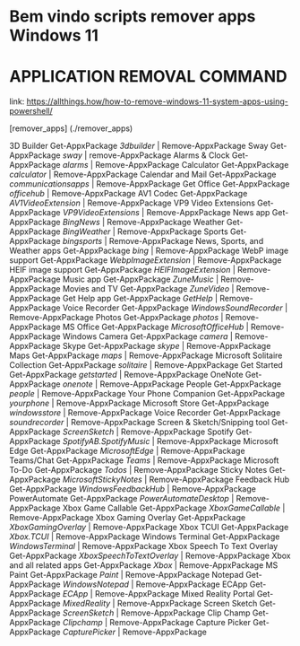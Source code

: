 # Bem vindo scripts remover apps Windows 11

# APPLICATION	REMOVAL COMMAND
link: https://allthings.how/how-to-remove-windows-11-system-apps-using-powershell/

[remover_apps] (./remover_apps)

3D Builder	Get-AppxPackage *3dbuilder* | Remove-AppxPackage
Sway	Get-AppxPackage *sway* | remove-AppxPackage
Alarms & Clock	Get-AppxPackage *alarms* | Remove-AppxPackage
Calculator	Get-AppxPackage *calculator* | Remove-AppxPackage
Calendar and Mail	Get-AppxPackage *communicationsapps* | Remove-AppxPackage
Get Office	Get-AppxPackage *officehub* | Remove-AppxPackage
AV1 Codec	Get-AppxPackage *AV1VideoExtension* | Remove-AppxPackage
VP9 Video Extensions	Get-AppxPackage *VP9VideoExtensions* | Remove-AppxPackage
News app	Get-AppxPackage *BingNews* | Remove-AppxPackage
Weather	Get-AppxPackage *BingWeather* | Remove-AppxPackage
Sports	Get-AppxPackage *bingsports* | Remove-AppxPackage
News, Sports, and Weather apps	Get-AppxPackage *bing* | Remove-AppxPackage
WebP image support	Get-AppxPackage *WebpImageExtension* | Remove-AppxPackage
HEIF image support	Get-AppxPackage *HEIFImageExtension* | Remove-AppxPackage
Music app	Get-AppxPackage *ZuneMusic* | Remove-AppxPackage
Movies and TV	Get-AppxPackage *ZuneVideo* | Remove-AppxPackage
Get Help app	Get-AppxPackage *GetHelp* | Remove-AppxPackage
Voice Recorder	Get-AppxPackage *WindowsSoundRecorder* | Remove-AppxPackage
Photos	Get-AppxPackage *photos* | Remove-AppxPackage
MS Office	Get-AppxPackage *MicrosoftOfficeHub* | Remove-AppxPackage
Windows Camera	Get-AppxPackage *camera* | Remove-AppxPackage
Skype	Get-AppxPackage *skype* | Remove-AppxPackage
Maps	Get-AppxPackage *maps* | Remove-AppxPackage
Microsoft Solitaire Collection	Get-AppxPackage *solitaire* | Remove-AppxPackage
Get Started	Get-AppxPackage *getstarted* | Remove-AppxPackage
OneNote	Get-AppxPackage *onenote* | Remove-AppxPackage
People	Get-AppxPackage *people* | Remove-AppxPackage
Your Phone Companion	Get-AppxPackage *yourphone* | Remove-AppxPackage
Microsoft Store	Get-AppxPackage *windowsstore* | Remove-AppxPackage
Voice Recorder	Get-AppxPackage *soundrecorder* | Remove-AppxPackage
Screen & Sketch/Snipping tool	Get-AppxPackage *ScreenSketch* | Remove-AppxPackage
Spotify	Get-AppxPackage *SpotifyAB.SpotifyMusic* | Remove-AppxPackage
Microsoft Edge	Get-AppxPackage *MicrosoftEdge* | Remove-AppxPackage
Teams/Chat	Get-AppxPackage *Teams* | Remove-AppxPackage
Microsoft To-Do	Get-AppxPackage *Todos* | Remove-AppxPackage
Sticky Notes	Get-AppxPackage *MicrosoftStickyNotes* | Remove-AppxPackage
Feedback Hub	Get-AppxPackage *WindowsFeedbackHub* | Remove-AppxPackage
PowerAutomate	Get-AppxPackage *PowerAutomateDesktop* | Remove-AppxPackage
Xbox Game Callable	Get-AppxPackage *XboxGameCallable* | Remove-AppxPackage
Xbox Gaming Overlay	Get-AppxPackage *XboxGamingOverlay* | Remove-AppxPackage
Xbox TCUI	Get-AppxPackage *Xbox.TCUI* | Remove-AppxPackage
Windows Terminal	Get-AppxPackage *WindowsTerminal* | Remove-AppxPackage
Xbox Speech To Text Overlay	Get-AppxPackage *XboxSpeechToTextOverlay* | Remove-AppxPackage
Xbox and all related apps	Get-AppxPackage *Xbox* | Remove-AppxPackage
MS Paint	Get-AppxPackage *Paint* | Remove-AppxPackage
Notepad	Get-AppxPackage *WindowsNotepad* | Remove-AppxPackage
ECApp	Get-AppxPackage *ECApp* | Remove-AppxPackage
Mixed Reality Portal	Get-AppxPackage *MixedReality* | Remove-AppxPackage
Screen Sketch	Get-AppxPackage *ScreenSketch* | Remove-AppxPackage
Clip Champ	Get-AppxPackage *Clipchamp* | Remove-AppxPackage
Capture Picker	Get-AppxPackage *CapturePicker* | Remove-AppxPackage
